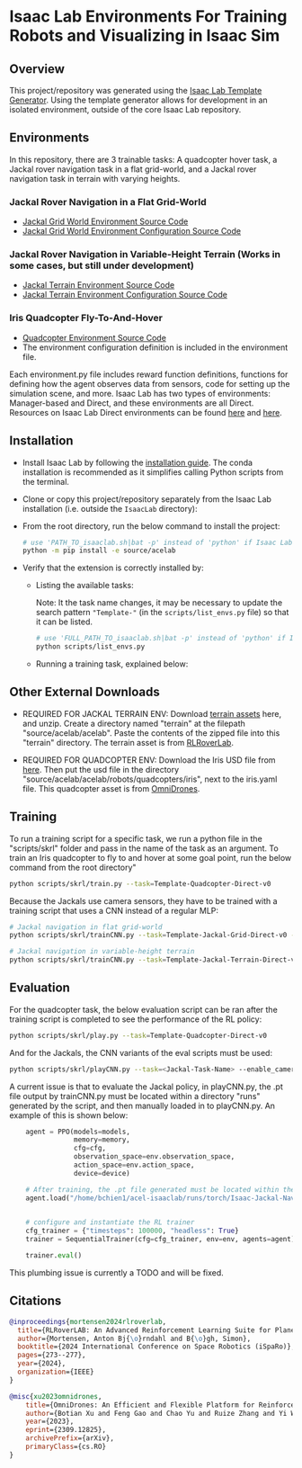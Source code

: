 # Isaac Lab Environments For Training Robots and Visualizing in Isaac Sim

## Overview

This project/repository was generated using the [Isaac Lab Template Generator](https://isaac-sim.github.io/IsaacLab/main/source/overview/own-project/template.html). 
Using the template generator allows for development in an isolated environment, outside of the core Isaac Lab repository.

## Environments
In this repository, there are 3 trainable tasks: A quadcopter hover task, a Jackal rover navigation task in a flat grid-world, and a Jackal rover navigation task in terrain with varying heights. 

### Jackal Rover Navigation in a Flat Grid-World
- [Jackal Grid World Environment Source Code](source/acelab/acelab/tasks/direct/jackal-nav/jackal_grid_env.py)
- [Jackal Grid World Environment Configuration Source Code](source/acelab/acelab/tasks/direct/jackal-nav/jackal_grid_env_cfg.py)

### Jackal Rover Navigation in Variable-Height Terrain (Works in some cases, but still under development)
- [Jackal Terrain Environment Source Code](source/acelab/acelab/tasks/direct/jackal-na/jackal_terrain_env.py)
- [Jackal Terrain Environment Configuration Source Code](source/acelab/acelab/tasks/direct/jackal-nav/jackal_terrain_env_cfg.py)

### Iris Quadcopter Fly-To-And-Hover
- [Quadcopter Environment Source Code](source/acelab/acelab/tasks/direct/drone-nav/quadcopter_env.py)
- The environment configuration definition is included in the environment file. 

Each environment.py file includes reward function definitions, functions for defining how the agent observes data from sensors, code for setting up the simulation scene, and more. Isaac Lab has two types of environments: Manager-based and Direct, and these environments are all Direct. Resources on Isaac Lab Direct environments can be found [here](https://isaac-sim.github.io/IsaacLab/main/source/setup/walkthrough/technical_env_design.html) and [here](https://isaac-sim.github.io/IsaacLab/main/source/tutorials/03_envs/create_direct_rl_env.html). 

## Installation

- Install Isaac Lab by following the [installation guide](https://isaac-sim.github.io/IsaacLab/main/source/setup/installation/index.html).
  The conda installation is recommended as it simplifies calling Python scripts from the terminal. 

- Clone or copy this project/repository separately from the Isaac Lab installation (i.e. outside the `IsaacLab` directory):

- From the root directory, run the below command to install the project:

    ```bash
    # use 'PATH_TO_isaaclab.sh|bat -p' instead of 'python' if Isaac Lab is not installed in Python venv or conda
    python -m pip install -e source/acelab

- Verify that the extension is correctly installed by:

    - Listing the available tasks:

        Note: It the task name changes, it may be necessary to update the search pattern `"Template-"`
        (in the `scripts/list_envs.py` file) so that it can be listed.

        ```bash
        # use 'FULL_PATH_TO_isaaclab.sh|bat -p' instead of 'python' if Isaac Lab is not installed in Python venv or conda
        python scripts/list_envs.py
        ```

    - Running a training task, explained below:
 
## Other External Downloads

- REQUIRED FOR JACKAL TERRAIN ENV: Download [terrain assets](https://drive.google.com/file/d/1G_exO_9yu8wWfjak10S1py5praWNSz_a/view) here, and unzip. Create a directory named "terrain" at the filepath "source/acelab/acelab". Paste the contents of the zipped file into this "terrain" directory. The terrain asset is from [RLRoverLab](https://github.com/abmoRobotics/RLRoverLab).
  
- REQUIRED FOR QUADCOPTER ENV: Download the Iris USD file from [here](https://github.com/btx0424/OmniDrones/blob/main/omni_drones/robots/assets/usd/iris.usd). Then put the usd file in the directory "source/acelab/acelab/robots/quadcopters/iris", next to the iris.yaml file. This quadcopter asset is from [OmniDrones](https://github.com/btx0424/OmniDrones).

## Training

To run a training script for a specific task, we run a python file in the "scripts/skrl" folder and pass in the name of the task as an argument. To train an Iris quadcopter to fly to and hover at some goal point, run the below command from the root directory"
  
```bash
python scripts/skrl/train.py --task=Template-Quadcopter-Direct-v0
```

Because the Jackals use camera sensors, they have to be trained with a training script that uses a CNN instead of a regular MLP: 

```bash
# Jackal navigation in flat grid-world
python scripts/skrl/trainCNN.py --task=Template-Jackal-Grid-Direct-v0 --enable_cameras
```
```bash
# Jackal navigation in variable-height terrain
python scripts/skrl/trainCNN.py --task=Template-Jackal-Terrain-Direct-v0 --enable_cameras
```

## Evaluation

For the quadcopter task, the below evaluation script can be ran after the training script is completed to see the performance of the RL policy:

```bash
python scripts/skrl/play.py --task=Template-Quadcopter-Direct-v0
```

And for the Jackals, the CNN variants of the eval scripts must be used:

```bash
python scripts/skrl/playCNN.py --task=<Jackal-Task-Name> --enable_cameras
```

A current issue is that to evaluate the Jackal policy, in playCNN.py, the .pt file output by trainCNN.py must be located within a directory "runs" generated by the script, and then manually loaded in to playCNN.py. An example of this is shown below: 

```python
    agent = PPO(models=models,
                memory=memory,
                cfg=cfg,
                observation_space=env.observation_space,
                action_space=env.action_space,
                device=device)

    # After training, the .pt file generated must be located within the "runs/torch/Isaac-Jackal-Nav" directory, and manually loaded into the script using agent.load()
    agent.load("/home/bchien1/acel-isaaclab/runs/torch/Isaac-Jackal-Nav/25-10-31_17-37-14-618688_PPO/checkpoints/best_agent.pt")

    
    # configure and instantiate the RL trainer
    cfg_trainer = {"timesteps": 100000, "headless": True}
    trainer = SequentialTrainer(cfg=cfg_trainer, env=env, agents=agent)

    trainer.eval()
```

This plumbing issue is currently a TODO and will be fixed.

## Citations

```bibtex
@inproceedings{mortensen2024rlroverlab,
  title={RLRoverLAB: An Advanced Reinforcement Learning Suite for Planetary Rover Simulation and Training},
  author={Mortensen, Anton Bj{\o}rndahl and B{\o}gh, Simon},
  booktitle={2024 International Conference on Space Robotics (iSpaRo)},
  pages={273--277},
  year={2024},
  organization={IEEE}
}

@misc{xu2023omnidrones,
    title={OmniDrones: An Efficient and Flexible Platform for Reinforcement Learning in Drone Control},
    author={Botian Xu and Feng Gao and Chao Yu and Ruize Zhang and Yi Wu and Yu Wang},
    year={2023},
    eprint={2309.12825},
    archivePrefix={arXiv},
    primaryClass={cs.RO}
}
